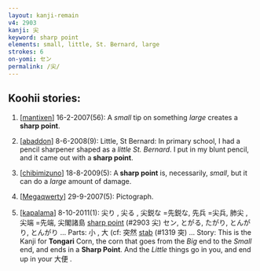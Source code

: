 ```yaml
---
layout: kanji-remain
v4: 2903
kanji: 尖
keyword: sharp point
elements: small, little, St. Bernard, large
strokes: 6
on-yomi: セン
permalink: /尖/
---
```


## Koohii stories: 

1) [<a href="http://kanji.koohii.com/profile/mantixen">mantixen</a>] 16-2-2007(56): A <em>small</em> tip on something <em>large</em> creates a<strong> sharp point</strong>.

2) [<a href="http://kanji.koohii.com/profile/abaddon">abaddon</a>] 8-6-2008(9): Little, St Bernard: In primary school, I had a pencil sharpener shaped as a <em>little St. Bernard</em>. I put in my blunt pencil, and it came out with a<strong> sharp point</strong>.

3) [<a href="http://kanji.koohii.com/profile/chibimizuno">chibimizuno</a>] 18-8-2009(5): A<strong> sharp point</strong> is, necessarily,<em> small</em>, but it can do a <em>large</em> amount of damage.

4) [<a href="http://kanji.koohii.com/profile/Megaqwerty">Megaqwerty</a>] 29-9-2007(5): Pictograph.

5) [<a href="http://kanji.koohii.com/profile/kapalama">kapalama</a>] 8-10-2011(1): 尖り , 尖る , 尖鋭な =先鋭な, 先兵 =尖兵, 肺尖 , 尖端 =先端, 尖閣諸島 <a href="../v4/2903.html">sharp point</a> (#2903 尖) セン, とがる, たがり, とんがり, とんがり ... Parts: 小 , 大 (cf: 突然 <a href="../v4/1319.html">stab</a> (#1319 突) ... Story: This is the Kanji for <strong>Tongari</strong> Corn, the corn that goes from the <em>Big</em> end to the <em>Small</em> end, and ends in a <strong>Sharp Point</strong>. And the <em>Little</em> things go in you, and end up in your 大便 .

